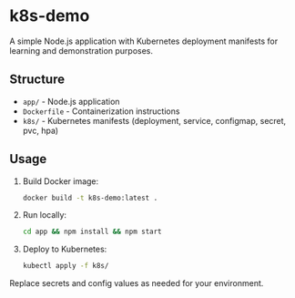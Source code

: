 # k8s-demo

A simple Node.js application with Kubernetes deployment manifests for learning and demonstration purposes.

## Structure

- `app/` - Node.js application
- `Dockerfile` - Containerization instructions
- `k8s/` - Kubernetes manifests (deployment, service, configmap, secret, pvc, hpa)

## Usage

1. Build Docker image:
   ```sh
   docker build -t k8s-demo:latest .
   ```
2. Run locally:
   ```sh
   cd app && npm install && npm start
   ```
3. Deploy to Kubernetes:
   ```sh
   kubectl apply -f k8s/
   ```

Replace secrets and config values as needed for your environment.
